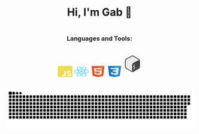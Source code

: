 <h1 align="center">Hi, I'm Gab 🦊</h1>
<h3 align="center"></br>Languages and Tools:</h3>

<div align="center" style="display: inline_block"><br>
  <img align="center" alt="Js" height="30" width="40" src="https://raw.githubusercontent.com/devicons/devicon/master/icons/javascript/javascript-plain.svg">
  <img align="center" alt="React" height="30" width="40" src="https://raw.githubusercontent.com/devicons/devicon/master/icons/react/react-original.svg">
  <img align="center" alt="HTML" height="30" width="40" src="https://raw.githubusercontent.com/devicons/devicon/master/icons/html5/html5-original.svg">
  <img align="center" alt="CSS" height="30" width="40" src="https://raw.githubusercontent.com/devicons/devicon/master/icons/css3/css3-original.svg">
  <svg align="centet" xmlns="http://www.w3.org/2000/svg" x="0px" y="0px"
width="48" height="48"
viewBox="0 0 48 48"
style=" fill:#000000;"><path fill="#ededed" fill-rule="evenodd" d="M22.903,3.286c0.679-0.381,1.515-0.381,2.193,0 c3.355,1.883,13.451,7.551,16.807,9.434C42.582,13.1,43,13.804,43,14.566c0,3.766,0,15.101,0,18.867 c0,0.762-0.418,1.466-1.097,1.847c-3.355,1.883-13.451,7.551-16.807,9.434c-0.679,0.381-1.515,0.381-2.193,0 c-3.355-1.883-13.451-7.551-16.807-9.434C5.418,34.899,5,34.196,5,33.434c0-3.766,0-15.101,0-18.867 c0-0.762,0.418-1.466,1.097-1.847C9.451,10.837,19.549,5.169,22.903,3.286z" clip-rule="evenodd"></path><path fill="#434345" d="M23.987,46.221c-1.085,0-2.171-0.252-3.165-0.757c-2.22-1.127-5.118-2.899-7.921-4.613 c-1.973-1.206-3.836-2.346-5.297-3.157C5.381,36.458,4,34.113,4,31.572V16.627c0-2.59,1.417-4.955,3.699-6.173 c3.733-1.989,9.717-5.234,12.878-7.01h0c2.11-1.184,4.733-1.184,6.844,0c3.576,2.007,10.369,6.064,14.252,8.513 C43.13,12.874,44,14.453,44,16.182V32c0,2.4-0.859,4.048-2.553,4.895c-0.944,0.531-2.628,1.576-4.578,2.787 c-3.032,1.882-6.806,4.225-9.564,5.705C26.27,45.942,25.128,46.221,23.987,46.221z M21.556,5.188 C18.384,6.97,12.382,10.226,8.64,12.22C7.012,13.088,6,14.776,6,16.627v14.945c0,1.814,0.987,3.49,2.576,4.373 c1.498,0.832,3.378,1.981,5.369,3.199c2.77,1.693,5.634,3.445,7.783,4.536c1.458,0.739,3.188,0.717,4.631-0.056 c2.703-1.451,6.447-3.775,9.456-5.643c1.97-1.223,3.671-2.279,4.696-2.854C41.835,34.464,42,33.109,42,32V16.182 c0-1.037-0.521-1.983-1.392-2.532c-3.862-2.435-10.613-6.467-14.165-8.461C24.913,4.331,23.086,4.331,21.556,5.188L21.556,5.188z"></path><path fill="#434345" d="M22.977,41.654l-0.057-13.438c-0.011-2.594,1.413-4.981,3.701-6.204l12.01-6.416 c1.998-1.068,4.414,0.38,4.414,2.646v14.73c0,1.041-0.54,2.008-1.426,2.554l-14.068,8.668 C25.557,45.424,22.987,43.996,22.977,41.654z"></path><path fill="#ededed" d="M28.799,26.274c0.123-0.063,0.225,0.014,0.227,0.176l0.013,1.32 c0.552-0.219,1.032-0.278,1.467-0.177c0.095,0.024,0.136,0.153,0.098,0.306l-0.291,1.169c-0.024,0.089-0.072,0.178-0.132,0.233 c-0.026,0.025-0.052,0.044-0.077,0.057c-0.04,0.02-0.078,0.026-0.114,0.019c-0.199-0.045-0.671-0.148-1.413,0.228 c-0.778,0.395-1.051,1.071-1.046,1.573c0.007,0.601,0.315,0.783,1.377,0.802c1.416,0.023,2.027,0.643,2.042,2.067 c0.016,1.402-0.733,2.905-1.876,3.826l0.025,1.308c0.001,0.157-0.1,0.338-0.225,0.4l-0.775,0.445 c-0.123,0.063-0.225-0.014-0.227-0.172l-0.013-1.286c-0.664,0.276-1.334,0.342-1.763,0.17c-0.082-0.032-0.117-0.152-0.084-0.288 l0.28-1.181c0.022-0.092,0.071-0.186,0.138-0.246c0.023-0.023,0.048-0.04,0.072-0.053c0.044-0.022,0.087-0.027,0.124-0.013 c0.462,0.155,1.053,0.082,1.622-0.206c0.722-0.365,1.206-1.102,1.198-1.834c-0.007-0.664-0.366-0.939-1.241-0.946 c-1.113,0.002-2.151-0.216-2.168-1.855c-0.014-1.35,0.688-2.753,1.799-3.641l-0.013-1.319c-0.001-0.162,0.098-0.34,0.225-0.405 L28.799,26.274z"></path><path fill="#4da925" d="M37.226,34.857l-3.704,2.185c-0.109,0.061-0.244-0.019-0.244-0.143v-1.252 c0-0.113,0.061-0.217,0.16-0.273l3.704-2.185c0.111-0.061,0.246,0.019,0.246,0.145v1.248 C37.388,34.697,37.326,34.801,37.226,34.857"></path></svg>
</div>

##

![Snake animation](https://github.com/gptomiazzi/gptomiazzi/blob/output/github-contribution-grid-snake.svg)
